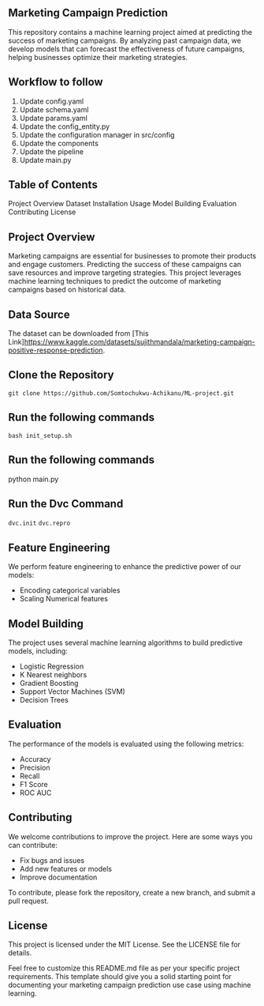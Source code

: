 ## Marketing Campaign Prediction
This repository contains a machine learning project aimed at predicting the success of marketing campaigns. By analyzing past campaign data, we develop models that can forecast the effectiveness of future campaigns, helping businesses optimize their marketing strategies.

## Workflow to follow
1. Update config.yaml
2. Update schema.yaml
3. Update params.yaml
4. Update the config_entity.py
5. Update the configuration manager in src/config
6. Update the components
7. Update the pipeline
8. Update main.py


## Table of Contents
Project Overview
Dataset
Installation
Usage
Model Building
Evaluation
Contributing
License


## Project Overview
Marketing campaigns are essential for businesses to promote their products and engage customers. Predicting the success of these campaigns can save resources and improve targeting strategies. This project leverages machine learning techniques to predict the outcome of marketing campaigns based on historical data.


## Data Source
The dataset can be downloaded from [This Link]https://www.kaggle.com/datasets/sujithmandala/marketing-campaign-positive-response-prediction.




## Clone the Repository
```git clone https://github.com/Somtochukwu-Achikanu/ML-project.git```


## Run the following commands
```bash init_setup.sh```

## Run the following commands
python main.py

## Run the Dvc Command
```dvc.init```
```dvc.repro```



## Feature Engineering
We perform feature engineering to enhance the predictive power of our models:

* Encoding categorical variables
* Scaling Numerical features



## Model Building
The project uses several machine learning algorithms to build predictive models, including:
* Logistic Regression
* K Nearest neighbors
* Gradient Boosting
* Support Vector Machines (SVM)
* Decision Trees



## Evaluation
The performance of the models is evaluated using the following metrics:

* Accuracy
* Precision
* Recall
* F1 Score
* ROC AUC


## Contributing
We welcome contributions to improve the project. Here are some ways you can contribute:

* Fix bugs and issues
* Add new features or models
* Improve documentation

To contribute, please fork the repository, create a new branch, and submit a pull request.


## License
This project is licensed under the MIT License. See the LICENSE file for details.

Feel free to customize this README.md file as per your specific project requirements. This template should give you a solid starting point for documenting your marketing campaign prediction use case using machine learning.